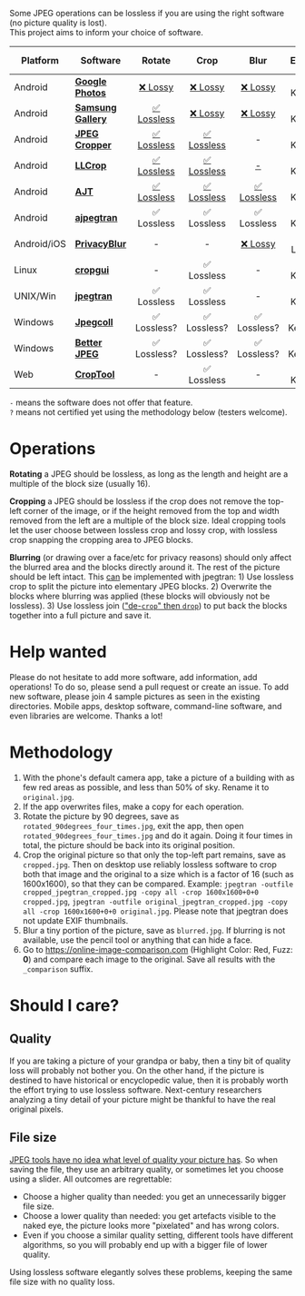Some JPEG operations can be lossless if you are using the right software (no picture quality is lost).  
This project aims to inform your choice of software.

| Platform    | Software                                                                                          |  Rotate                                                                                                                                        |  Crop                                                                                                                 |  Blur                                                                                                                  |  EXIF               | Open source |
|-------------|---------------------------------------------------------------------------------------------------|:----------------------------------------------------------------------------------------------------------------------------------------------:|:---------------------------------------------------------------------------------------------------------------------:|:----------------------------------------------------------------------------------------------------------------------:|:-------------------:|:-----------:|
| Android     | **[Google Photos](https://play.google.com/store/apps/details?id=com.google.android.apps.photos)** | [❌ Lossy](https://github.com/lossless-jpg/data/blob/main/samples/google-photos/pixel4/rotated_90degrees_four_times_comparison.jpg)            | [❌ Lossy](https://github.com/lossless-jpg/data/blob/main/samples/google-photos/pixel4/cropped_comparison.jpg)         | [❌ Lossy](https://github.com/lossless-jpg/data/blob/main/samples/google-photos/pixel4/privacy_comparison.jpg)         | ✅ Kept             | ❌          |
| Android     | **[Samsung Gallery](https://play.google.com/store/apps/details?id=com.sec.android.gallery3d)**    | [✅ Lossless](https://github.com/lossless-jpg/data/blob/main/samples/samsung-gallery/samsung_s10e/rotated_90degrees_four_times_comparison.jpg) | [❌ Lossy](https://github.com/lossless-jpg/data/blob/main/samples/samsung-gallery/samsung_s10e/cropped_comparison.jpg) | [❌ Lossy](https://github.com/lossless-jpg/data/blob/main/samples/samsung-gallery/samsung_s10e/privacy_comparison.jpg) | ✅ Kept             | ❌          |
| Android     | **[JPEG Cropper](https://play.google.com/store/apps/details?id=jp.kame.jpegcropper)**             | [✅ Lossless](https://github.com/lossless-jpg/data/blob/main/samples/JPEG-Cropper/rotated_90degrees_four_times_comparison.jpg)                 | [✅ Lossless](https://github.com/lossless-jpg/data/blob/main/samples/JPEG-Cropper/cropped_comparison.jpg)              | -                                                                                                                      | ✅ Kept             | ❌          |
| Android     | **[LLCrop](https://f-droid.org/packages/de.k3b.android.lossless_jpg_crop/)**                      | [✅ Lossless](https://github.com/lossless-jpg/data/blob/main/samples/LLCrop/rotated_90degrees_four_times_comparison.jpg)                       | [✅ Lossless](https://github.com/lossless-jpg/data/blob/main/samples/LLCrop/cropped_comparison.jpg)                    | [-](https://github.com/k3b/LosslessJpgCrop/issues/33)                                                                  | ✅ Kept             | ✅          |
| Android     | **[AJT](https://play.google.com/store/apps/details?id=jp.kame.ajt)**                              | [✅ Lossless](https://github.com/lossless-jpg/data/blob/main/samples/AJT/rotated_90degrees_four_times_comparison.jpg)                          | [✅ Lossless](https://github.com/lossless-jpg/data/blob/main/samples/AJT/cropped_comparison.jpg)                       | [✅ Lossless](https://github.com/lossless-jpg/data/blob/main/samples/AJT/blurred_comparison.jpg)                       | ✅ Kept             | ❌          |
| Android     | **[ajpegtran](https://github.com/kamemak/ajpegtran_example/tree/pixelization_extension)**         | ✅ Lossless                                                                                                                                    | ✅ Lossless                                                                                                            | ✅ Lossless                                                                                                            | ✅ Kept             | ✅          |
| Android/iOS | **[PrivacyBlur](https://privacyblur.app)**                                                        | -                                                                                                                                              | -                                                                                                                      | [❌ Lossy](https://github.com/MATHEMA-GmbH/privacyblur/issues/79)                                                      | ❌ Lost             | ✅          |
| Linux       | **[cropgui](https://github.com/jepler/cropgui)**                                                  | -                                                                                                                                              | ✅ Lossless                                                                                                            | -                                                                                                                      | ✅ Kept             | ✅          |
| UNIX/Win    | **[jpegtran](https://jpegclub.org/jpegtran/)**                                                    | ✅ Lossless                                                                                                                                    | ✅ Lossless                                                                                                            | -                                                                                                                      | ✅ Kept             | ✅          |
| Windows     | **[Jpegcoll](https://sites.google.com/view/jpegcoll/home_en)**                                    | ✅ Lossless?                                                                                                                                   | ✅ Lossless?                                                                                                           | ✅ Lossless?                                                                                                           | ✅ Kept?            | ❌          |
| Windows     | **[Better JPEG](https://www.betterjpeg.com)**                                                     | ✅ Lossless?                                                                                                                                   | ✅ Lossless?                                                                                                           | ✅ Lossless?                                                                                                           | ✅ Kept?            | ❌          |
| Web         | **[CropTool](https://croptool.toolforge.org)**                                                    | -                                                                                                                                              | ✅ Lossless                                                                                                            | -                                                                                                                      | ✅ Kept             | ✅          |

`-` means the software does not offer that feature.  
`?` means not certified yet using the methodology below (testers welcome).

# Operations

**Rotating** a JPEG should be lossless, as long as the length and height are a multiple of the block size (usually 16).

**Cropping** a JPEG should be lossless if the crop does not remove the top-left corner of the image, or if the height removed from the top and width removed from the left are a multiple of the block size.
Ideal cropping tools let the user choose between lossless crop and lossy crop, with lossless crop snapping the cropping area to JPEG blocks.

**Blurring** (or drawing over a face/etc for privacy reasons) should only affect the blurred area and the blocks directly around it. The rest of the picture should be left intact. This [can](https://photo.stackexchange.com/a/71865/1498) be implemented with jpegtran: 1) Use lossless crop to split the picture into elementary JPEG blocks. 2) Overwrite the blocks where blurring was applied (these blocks will obviously not be lossless). 3) Use lossless join (["de-`crop`" then `drop`](https://stackoverflow.com/a/29615714/226958)) to put back the blocks together into a full picture and save it.

# Help wanted

Please do not hesitate to add more software, add information, add operations!
To do so, please send a pull request or create an issue.
To add new software, please join 4 sample pictures as seen in the existing directories.
Mobile apps, desktop software, command-line software, and even libraries are welcome.
Thanks a lot!

# Methodology

1. With the phone's default camera app, take a picture of a building with as few red areas as possible, and less than 50% of sky. Rename it to `original.jpg`.
2. If the app overwrites files, make a copy for each operation.
3. Rotate the picture by 90 degrees, save as `rotated_90degrees_four_times.jpg`, exit the app, then open `rotated_90degrees_four_times.jpg` and do it again. Doing it four times in total, the picture should be back into its original position.
4. Crop the original picture so that only the top-left part remains, save as `cropped.jpg`. Then on desktop use reliably lossless software to crop both that image and the original to a size which is a factor of 16 (such as 1600x1600), so that they can be compared. Example: `jpegtran -outfile cropped_jpegtran_cropped.jpg -copy all -crop 1600x1600+0+0 cropped.jpg`, `jpegtran -outfile original_jpegtran_cropped.jpg -copy all -crop 1600x1600+0+0 original.jpg`. Please note that jpegtran does not update EXIF thumbnails.
5. Blur a tiny portion of the picture, save as `blurred.jpg`. If blurring is not available, use the pencil tool or anything that can hide a face.
6. Go to https://online-image-comparison.com (Highlight Color: Red, Fuzz: **0**) and compare each image to the original. Save all results with the `_comparison` suffix.

# Should I care?

## Quality

If you are taking a picture of your grandpa or baby, then a tiny bit of quality loss will probably not bother you.
On the other hand, if the picture is destined to have historical or encyclopedic value, then it is probably worth the effort trying to use lossless software. Next-century researchers analyzing a tiny detail of your picture might be thankful to have the real original pixels.

## File size

[JPEG tools have no idea what level of quality your picture has](https://photo.stackexchange.com/a/88186/1498). So when saving the file, they use an arbitrary quality, or sometimes let you choose using a slider. All outcomes are regrettable:
- Choose a higher quality than needed: you get an unnecessarily bigger file size.
- Choose a lower quality than needed: you get artefacts visible to the naked eye, the picture looks more "pixelated" and has wrong colors.
- Even if you choose a similar quality setting, different tools have different algorithms, so you will probably end up with a bigger file of lower quality.

Using lossless software elegantly solves these problems, keeping the same file size with no quality loss.
